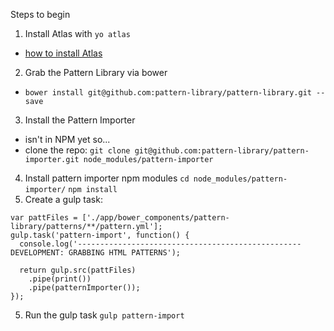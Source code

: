 

Steps to begin

1. Install Atlas with `yo atlas`
  * [how to install Atlas](http://scottnath.github.io/atlas/installation/)
2. Grab the Pattern Library via bower
  * `bower install git@github.com:pattern-library/pattern-library.git --save`
3. Install the Pattern Importer
  * isn't in NPM yet so...
  * clone the repo: `git clone git@github.com:pattern-library/pattern-importer.git node_modules/pattern-importer`
4. Install pattern importer npm modules
  `cd node_modules/pattern-importer/`
  `npm install`
4. Create a gulp task:

```
var pattFiles = ['./app/bower_components/pattern-library/patterns/**/pattern.yml'];
gulp.task('pattern-import', function() {
  console.log('-------------------------------------------------- DEVELOPMENT: GRABBING HTML PATTERNS');

  return gulp.src(pattFiles)
    .pipe(print())
    .pipe(patternImporter());
});
```
5. Run the gulp task
  `gulp pattern-import`
